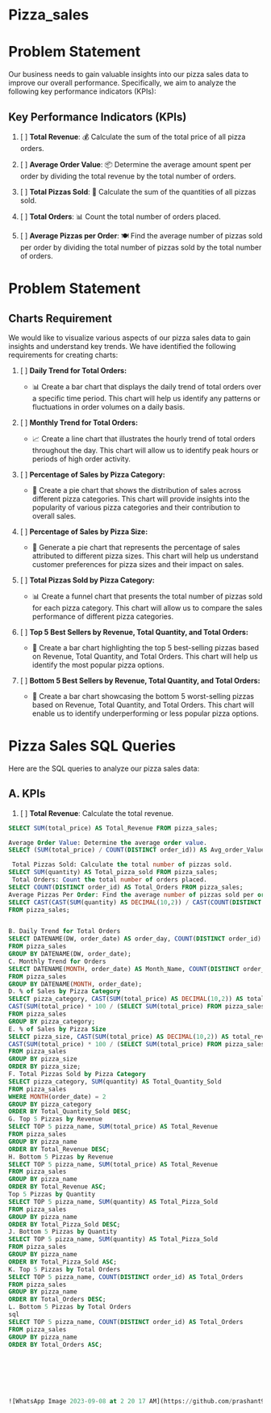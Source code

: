 # Pizza_sales



# Problem Statement

Our business needs to gain valuable insights into our pizza sales data to improve our overall performance. Specifically, we aim to analyze the following key performance indicators (KPIs):

## Key Performance Indicators (KPIs)

1. [ ] **Total Revenue**: 💰 Calculate the sum of the total price of all pizza orders.

2. [ ] **Average Order Value**: 📦 Determine the average amount spent per order by dividing the total revenue by the total number of orders.

3. [ ] **Total Pizzas Sold**: 🍕 Calculate the sum of the quantities of all pizzas sold.

4. [ ] **Total Orders**: 📊 Count the total number of orders placed.

5. [ ] **Average Pizzas per Order**: 🍽️ Find the average number of pizzas sold per order by dividing the total number of pizzas sold by the total number of orders.

# Problem Statement

## Charts Requirement

We would like to visualize various aspects of our pizza sales data to gain insights and understand key trends. We have identified the following requirements for creating charts:

1. [ ] **Daily Trend for Total Orders:**
   - 📊 Create a bar chart that displays the daily trend of total orders over a specific time period. This chart will help us identify any patterns or fluctuations in order volumes on a daily basis.

2. [ ] **Monthly Trend for Total Orders:**
   - 📈 Create a line chart that illustrates the hourly trend of total orders throughout the day. This chart will allow us to identify peak hours or periods of high order activity.

3. [ ] **Percentage of Sales by Pizza Category:**
   - 🍕 Create a pie chart that shows the distribution of sales across different pizza categories. This chart will provide insights into the popularity of various pizza categories and their contribution to overall sales.

4. [ ] **Percentage of Sales by Pizza Size:**
   - 🍕 Generate a pie chart that represents the percentage of sales attributed to different pizza sizes. This chart will help us understand customer preferences for pizza sizes and their impact on sales.

5. [ ] **Total Pizzas Sold by Pizza Category:**
   - 📊 Create a funnel chart that presents the total number of pizzas sold for each pizza category. This chart will allow us to compare the sales performance of different pizza categories.

6. [ ] **Top 5 Best Sellers by Revenue, Total Quantity, and Total Orders:**
   - 🥇 Create a bar chart highlighting the top 5 best-selling pizzas based on Revenue, Total Quantity, and Total Orders. This chart will help us identify the most popular pizza options.

7. [ ] **Bottom 5 Best Sellers by Revenue, Total Quantity, and Total Orders:**
   - 🥉 Create a bar chart showcasing the bottom 5 worst-selling pizzas based on Revenue, Total Quantity, and Total Orders. This chart will enable us to identify underperforming or less popular pizza options.
  
# Pizza Sales SQL Queries

Here are the SQL queries to analyze our pizza sales data:

## A. KPIs
1. [ ] **Total Revenue**: Calculate the total revenue.

```sql
SELECT SUM(total_price) AS Total_Revenue FROM pizza_sales;

Average Order Value: Determine the average order value.
SELECT (SUM(total_price) / COUNT(DISTINCT order_id)) AS Avg_order_Value FROM pizza_sales;

 Total Pizzas Sold: Calculate the total number of pizzas sold.
SELECT SUM(quantity) AS Total_pizza_sold FROM pizza_sales;
 Total Orders: Count the total number of orders placed.
SELECT COUNT(DISTINCT order_id) AS Total_Orders FROM pizza_sales;
Average Pizzas Per Order: Find the average number of pizzas sold per order.
SELECT CAST(CAST(SUM(quantity) AS DECIMAL(10,2)) / CAST(COUNT(DISTINCT order_id) AS DECIMAL(10,2)) AS DECIMAL(10,2)) AS Avg_Pizzas_per_order
FROM pizza_sales;


B. Daily Trend for Total Orders
SELECT DATENAME(DW, order_date) AS order_day, COUNT(DISTINCT order_id) AS total_orders 
FROM pizza_sales
GROUP BY DATENAME(DW, order_date);
C. Monthly Trend for Orders
SELECT DATENAME(MONTH, order_date) AS Month_Name, COUNT(DISTINCT order_id) AS Total_Orders
FROM pizza_sales
GROUP BY DATENAME(MONTH, order_date);
D. % of Sales by Pizza Category
SELECT pizza_category, CAST(SUM(total_price) AS DECIMAL(10,2)) AS total_revenue,
CAST(SUM(total_price) * 100 / (SELECT SUM(total_price) FROM pizza_sales) AS DECIMAL(10,2)) AS PCT
FROM pizza_sales
GROUP BY pizza_category;
E. % of Sales by Pizza Size
SELECT pizza_size, CAST(SUM(total_price) AS DECIMAL(10,2)) AS total_revenue,
CAST(SUM(total_price) * 100 / (SELECT SUM(total_price) FROM pizza_sales) AS DECIMAL(10,2)) AS PCT
FROM pizza_sales
GROUP BY pizza_size
ORDER BY pizza_size;
F. Total Pizzas Sold by Pizza Category
SELECT pizza_category, SUM(quantity) AS Total_Quantity_Sold
FROM pizza_sales
WHERE MONTH(order_date) = 2
GROUP BY pizza_category
ORDER BY Total_Quantity_Sold DESC;
G. Top 5 Pizzas by Revenue
SELECT TOP 5 pizza_name, SUM(total_price) AS Total_Revenue
FROM pizza_sales
GROUP BY pizza_name
ORDER BY Total_Revenue DESC;
H. Bottom 5 Pizzas by Revenue
SELECT TOP 5 pizza_name, SUM(total_price) AS Total_Revenue
FROM pizza_sales
GROUP BY pizza_name
ORDER BY Total_Revenue ASC;
Top 5 Pizzas by Quantity
SELECT TOP 5 pizza_name, SUM(quantity) AS Total_Pizza_Sold
FROM pizza_sales
GROUP BY pizza_name
ORDER BY Total_Pizza_Sold DESC;
J. Bottom 5 Pizzas by Quantity
SELECT TOP 5 pizza_name, SUM(quantity) AS Total_Pizza_Sold
FROM pizza_sales
GROUP BY pizza_name
ORDER BY Total_Pizza_Sold ASC;
K. Top 5 Pizzas by Total Orders
SELECT TOP 5 pizza_name, COUNT(DISTINCT order_id) AS Total_Orders
FROM pizza_sales
GROUP BY pizza_name
ORDER BY Total_Orders DESC;
L. Bottom 5 Pizzas by Total Orders
sql
SELECT TOP 5 pizza_name, COUNT(DISTINCT order_id) AS Total_Orders
FROM pizza_sales
GROUP BY pizza_name
ORDER BY Total_Orders ASC;







![WhatsApp Image 2023-09-08 at 2 20 17 AM](https://github.com/prashant9621/Pizza_sales/assets/136049491/bea5ded8-b10b-4251-a4db-04a086358f55)
















